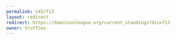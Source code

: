 ```yaml
---
permalink: s43/f13
layout: redirect
redirect: https://dominionleague.org/current_standings?div=f13
owner: truffles
---
```

